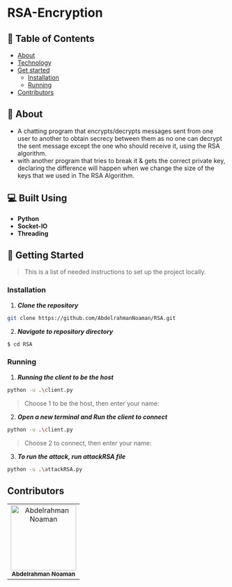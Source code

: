 # RSA-Encryption

## 📝 Table of Contents

- [About](#about)
- [Technology](#tech)
- [Get started](#get-started)
  - [Installation](#Install)
  - [Running](#running)
- [Contributors](#Contributors)

## 📙 About <a name = "about"></a>

- A chatting program that encrypts/decrypts messages sent from one user to another to obtain secrecy between them as no one can decrypt the sent message except the one who should receive it, using the RSA algorithm.
- with another program that tries to break it & gets the correct private key, declaring the difference will happen when we change the size of the keys that we used in The RSA Algorithm.

## 💻 Built Using <a name = "tech"></a>

- **Python**
- **Socket-IO**
- **Threading**


## 🏁 Getting Started <a name = "get-started"></a>
> This is a list of needed instructions to set up the project locally.
### Installation <a name = "Install"></a>

1. **_Clone the repository_**

```sh
git clone https://github.com/AbdelrahmanNoaman/RSA.git
```
2. **_Navigate to repository directory_**
```sh
$ cd RSA
```
### Running <a name = "running"></a>

1. **_Running the client to be the host_**

```sh
python -u .\client.py
```
> Choose 1 to be the host, then enter your name:

2. **_Open a new terminal and Run the client to connect_**

```sh
python -u .\client.py
```
> Choose 2 to connect, then enter your name:

3. **_To run the attack, run attackRSA file_**

```sh
python -u .\attackRSA.py
```

## Contributors <a name = "Contributors"></a>

<table>
  <tr>
    <td align="center">
    <a href="https://github.com/AbdelrahmanNoaman" target="_black">
    <img src="https://avatars.githubusercontent.com/u/76150639?s=400&u=4f3894f139c1383fadc15efdbed6207e936a2a20&v=4" width="150px;" alt="Abdelrahman Noaman"/>
    <br />
    <sub><b>Abdelrahman Noaman</b></sub></a>
  </td>
  </tr>
 </table>

